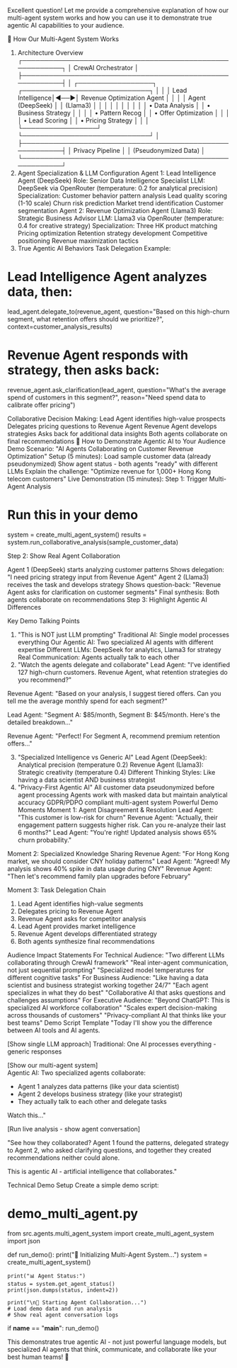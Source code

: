 Excellent question! Let me provide a comprehensive explanation of how our multi-agent system works and how you can use it to demonstrate true agentic AI capabilities to your audience.

🤖 How Our Multi-Agent System Works
1. Architecture Overview
┌─────────────────────────────────────────────────────────┐
│                    CrewAI Orchestrator                  │
├─────────────────────────────────────────────────────────┤
│  ┌─────────────────┐    ┌─────────────────────────────┐ │
│  │ Lead Intelligence│◄──►│ Revenue Optimization Agent │ │
│  │ Agent (DeepSeek) │    │ (Llama3)                   │ │
│  │                 │    │                             │ │
│  │ • Data Analysis │    │ • Business Strategy         │ │
│  │ • Pattern Recog │    │ • Offer Optimization        │ │
│  │ • Lead Scoring  │    │ • Pricing Strategy          │ │
│  └─────────────────┘    └─────────────────────────────┘ │
├─────────────────────────────────────────────────────────┤
│                Privacy Pipeline                         │
│              (Pseudonymized Data)                       │
└─────────────────────────────────────────────────────────┘
2. Agent Specialization & LLM Configuration
Agent 1: Lead Intelligence Agent (DeepSeek)
Role: Senior Data Intelligence Specialist
LLM: DeepSeek via OpenRouter (temperature: 0.2 for analytical precision)
Specialization:
Customer behavior pattern analysis
Lead quality scoring (1-10 scale)
Churn risk prediction
Market trend identification
Customer segmentation
Agent 2: Revenue Optimization Agent (Llama3)
Role: Strategic Business Advisor
LLM: Llama3 via OpenRouter (temperature: 0.4 for creative strategy)
Specialization:
Three HK product matching
Pricing optimization
Retention strategy development
Competitive positioning
Revenue maximization tactics
3. True Agentic AI Behaviors
Task Delegation Example:
# Lead Intelligence Agent analyzes data, then:
lead_agent.delegate_to(revenue_agent, 
    question="Based on this high-churn segment, what retention offers should we prioritize?",
    context=customer_analysis_results)

# Revenue Agent responds with strategy, then asks back:
revenue_agent.ask_clarification(lead_agent,
    question="What's the average spend of customers in this segment?",
    reason="Need spend data to calibrate offer pricing")

Collaborative Decision Making:
Lead Agent identifies high-value prospects
Delegates pricing questions to Revenue Agent
Revenue Agent develops strategies
Asks back for additional data insights
Both agents collaborate on final recommendations
🎯 How to Demonstrate Agentic AI to Your Audience
Demo Scenario: "AI Agents Collaborating on Customer Revenue Optimization"
Setup (5 minutes):
Load sample customer data (already pseudonymized)
Show agent status - both agents "ready" with different LLMs
Explain the challenge: "Optimize revenue for 1,000+ Hong Kong telecom customers"
Live Demonstration (15 minutes):
Step 1: Trigger Multi-Agent Analysis
# Run this in your demo
system = create_multi_agent_system()
results = system.run_collaborative_analysis(sample_customer_data)

Step 2: Show Real Agent Collaboration

Agent 1 (DeepSeek) starts analyzing customer patterns
Shows delegation: "I need pricing strategy input from Revenue Agent"
Agent 2 (Llama3) receives the task and develops strategy
Shows question-back: "Revenue Agent asks for clarification on customer segments"
Final synthesis: Both agents collaborate on recommendations
Step 3: Highlight Agentic AI Differences

Key Demo Talking Points
1. "This is NOT just LLM prompting"
Traditional AI: Single model processes everything
Our Agentic AI: Two specialized AI agents with different expertise
Different LLMs: DeepSeek for analytics, Llama3 for strategy
Real Communication: Agents actually talk to each other
2. "Watch the agents delegate and collaborate"
Lead Agent: "I've identified 127 high-churn customers. 
            Revenue Agent, what retention strategies do you recommend?"

Revenue Agent: "Based on your analysis, I suggest tiered offers. 
               Can you tell me the average monthly spend for each segment?"

Lead Agent: "Segment A: $85/month, Segment B: $45/month. 
            Here's the detailed breakdown..."

Revenue Agent: "Perfect! For Segment A, recommend premium retention offers..."

3. "Specialized Intelligence vs Generic AI"
Lead Agent (DeepSeek): Analytical precision (temperature 0.2)
Revenue Agent (Llama3): Strategic creativity (temperature 0.4)
Different Thinking Styles: Like having a data scientist AND business strategist
4. "Privacy-First Agentic AI"
All customer data pseudonymized before agent processing
Agents work with masked data but maintain analytical accuracy
GDPR/PDPO compliant multi-agent system
Powerful Demo Moments
Moment 1: Agent Disagreement & Resolution
Lead Agent: "This customer is low-risk for churn"
Revenue Agent: "Actually, their engagement pattern suggests higher risk. 
               Can you re-analyze their last 6 months?"
Lead Agent: "You're right! Updated analysis shows 65% churn probability."

Moment 2: Specialized Knowledge Sharing
Revenue Agent: "For Hong Kong market, we should consider CNY holiday patterns"
Lead Agent: "Agreed! My analysis shows 40% spike in data usage during CNY"
Revenue Agent: "Then let's recommend family plan upgrades before February"

Moment 3: Task Delegation Chain
1. Lead Agent identifies high-value segments
2. Delegates pricing to Revenue Agent  
3. Revenue Agent asks for competitor analysis
4. Lead Agent provides market intelligence
5. Revenue Agent develops differentiated strategy
6. Both agents synthesize final recommendations

Audience Impact Statements
For Technical Audience:
"Two different LLMs collaborating through CrewAI framework"
"Real inter-agent communication, not just sequential prompting"
"Specialized model temperatures for different cognitive tasks"
For Business Audience:
"Like having a data scientist and business strategist working together 24/7"
"Each agent specializes in what they do best"
"Collaborative AI that asks questions and challenges assumptions"
For Executive Audience:
"Beyond ChatGPT: This is specialized AI workforce collaboration"
"Scales expert decision-making across thousands of customers"
"Privacy-compliant AI that thinks like your best teams"
Demo Script Template
"Today I'll show you the difference between AI tools and AI agents.

[Show single LLM approach]
Traditional: One AI processes everything - generic responses

[Show our multi-agent system]  
Agentic AI: Two specialized agents collaborate:
- Agent 1 analyzes data patterns (like your data scientist)
- Agent 2 develops business strategy (like your strategist)
- They actually talk to each other and delegate tasks

Watch this..."

[Run live analysis - show agent conversation]

"See how they collaborated? Agent 1 found the patterns, 
delegated strategy to Agent 2, who asked clarifying questions, 
and together they created recommendations neither could alone.

This is agentic AI - artificial intelligence that collaborates."

Technical Demo Setup
Create a simple demo script:
# demo_multi_agent.py
from src.agents.multi_agent_system import create_multi_agent_system
import json

def run_demo():
    print("🤖 Initializing Multi-Agent System...")
    system = create_multi_agent_system()
    
    print("📊 Agent Status:")
    status = system.get_agent_status() 
    print(json.dumps(status, indent=2))
    
    print("\n🔄 Starting Agent Collaboration...")
    # Load demo data and run analysis
    # Show real agent conversation logs
    
if __name__ == "__main__":
    run_demo()
    
This demonstrates true agentic AI - not just powerful language models, but specialized AI agents that think, communicate, and collaborate like your best human teams! 🚀